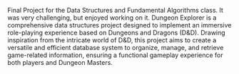 Final Project for the Data Structures and Fundamental Algorithms class. It was very challenging, but enjoyed working on it. 
Dungeon Explorer is a comprehensive data structures project designed to implement an immersive role-playing experience based on Dungeons and Dragons (D&D). Drawing inspiration from the intricate world of D&D, this project aims to create a versatile and efficient database system to organize, manage, and retrieve game-related information, ensuring a functional gameplay experience for both players and Dungeon Masters.
